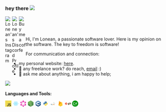 ### hey there <img src="https://media.giphy.com/media/hvRJCLFzcasrR4ia7z/giphy.gif" width="25px">
<a href="https://www.instagram.com/enverck_/">
  <img align="left" alt="Lonean's Instagram" width="22px" src="https://raw.githubusercontent.com/hussainweb/hussainweb/main/icons/instagram.png" />
</a>
<a href="https://discord.com/users/280244417644986368">
  <img align="left" alt="Lonean's Discord Profile" width="22px" src="https://raw.githubusercontent.com/peterthehan/peterthehan/master/assets/discord.svg" />
</a>
<a href="https://www.buymeacoffee.com/lonean">
  <img align="left" alt="Buy me a coffe" width="22px" src="https://ucac765dca7d2f7c5ceee0445e50.previews.dropboxusercontent.com/p/thumb/AB5tKBao5BuoJqMFt0yXSAH7jN-QYXHerMhpRgIJYZMv7QlPJWVerQ9CsQd-D-JNRX6XjZWJN7uUGrXCl-lyNl-E96gj0rlKQnPRrqXSJXm8zvmbJ0oxHoh6EVvrtciA6sVdOWgnoDreW2f6f43BsUi7hG6Fjd1q-upSa5Z5J_BlOvKrcj4sjphwbPjIhIQuUvKnTC77kRnts7p3UVENafeIp359AzLWbk-wyTTqRr7cRh8FJn3TFN2FBElYk9y0evxtvMYkdCCQzisRRYF1ybBxg_xmtejid4OdzVBTaRaZ3JZJFh3t8-gFa8O41l5gjedQFSUeKc5RLrGM6a9z1XSHvfpc9mcoiIqFZQVr3lhofPiMKczdBHbg2CfOxr1LR7A/p.png" />
</a>
<br />
<br />
<br />


Hi, I'm Lonean, a passionate software lover. Here is my opinion on the software. The key to freedom is software!

For communication and connection:

- <i class="fas fa-code"></i> my personal website: [here](https://lonean.dev).
- 💼 any freelance work? do reach, [email](mailto:mail@lonean.dev) :)
- 💬 ask me about anything, i am happy to help;

![](https://komarev.com/ghpvc/?username=loneann)

**Languages and Tools:**  

<code><img height="20" src="https://raw.githubusercontent.com/github/explore/80688e429a7d4ef2fca1e82350fe8e3517d3494d/topics/javascript/javascript.png"></code>
<code><img height="20" src="https://raw.githubusercontent.com/github/explore/80688e429a7d4ef2fca1e82350fe8e3517d3494d/topics/react/react.png"></code>
<code><img height="20" src="https://raw.githubusercontent.com/github/explore/5c058a388828bb5fde0bcafd4bc867b5bb3f26f3/topics/graphql/graphql.png"></code>
<code><img height="20" src="https://raw.githubusercontent.com/github/explore/80688e429a7d4ef2fca1e82350fe8e3517d3494d/topics/nodejs/nodejs.png"></code>
<code><img height="20" src="https://raw.githubusercontent.com/github/explore/80688e429a7d4ef2fca1e82350fe8e3517d3494d/topics/cpp/cpp.png"></code>
<code><img height="20" src="https://raw.githubusercontent.com/github/explore/80688e429a7d4ef2fca1e82350fe8e3517d3494d/topics/python/python.png"></code>
<code><img height="20" src="https://raw.githubusercontent.com/github/explore/80688e429a7d4ef2fca1e82350fe8e3517d3494d/topics/mysql/mysql.png"></code>
<code><img height="20" src="https://raw.githubusercontent.com/github/explore/80688e429a7d4ef2fca1e82350fe8e3517d3494d/topics/firebase/firebase.png"></code>
<code><img height="20" src="https://raw.githubusercontent.com/github/explore/80688e429a7d4ef2fca1e82350fe8e3517d3494d/topics/git/git.png"></code>
<code><img height="20" src="https://raw.githubusercontent.com/github/explore/80688e429a7d4ef2fca1e82350fe8e3517d3494d/topics/csharp/csharp.png"></code>
